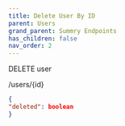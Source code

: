 ```yaml
---
title: Delete User By ID
parent: Users
grand_parent: Summry Endpoints
has_children: false
nav_order: 2
---
```


DELETE user

/users/{id}

```json
{
"deleted": boolean
}
```


